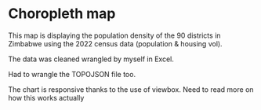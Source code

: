 # Choropleth map

This map is displaying the population density of the 90 districts in Zimbabwe using the 2022 census data (population & housing vol).

The data was cleaned wrangled by myself in Excel.

Had to wrangle the TOPOJSON file too.

The chart is responsive thanks to the use of viewbox.
    Need to read more on how this works actually
